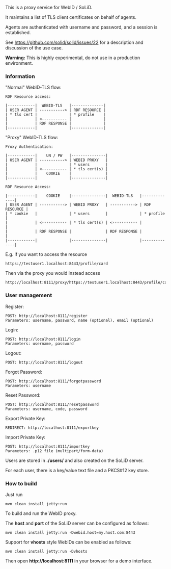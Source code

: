 This is a proxy service for WebID / SoLiD.

It maintains a list of TLS client certificates on behalf of agents.

Agents are authenticated with username and password, and a session is established.

See https://github.com/solid/solid/issues/22 for a description and discussion of the use case.  

**Warning:** This is highly experimental, do not use in a production environment.

### Information

"Normal" WebID-TLS flow:

	RDF Resource access:
	
	|------------|  WEBID-TLS   |--------------|
	| USER AGENT | -----------> | RDF RESOURCE |
	| * tls cert |              | * profile    |
	|            | <----------- |              |
	|            | RDF RESPONSE |              |
	|------------|              |--------------|

"Proxy" WebID-TLS flow:

	Proxy Authentication:
	
	|------------|    UN / PW   |---------------|
	| USER AGENT | -----------> | WEBID PROXY   |
	|            |              | * users       |
	|            | <----------- | * tls cert(s) |
	|            |    COOKIE    |               |
	|------------|              |---------------|
	
	RDF Resource Access:
	
	|------------|    COOKIE    |---------------|  WEBID-TLS   |--------------|
	| USER AGENT | -----------> | WEBID PROXY   | -----------> | RDF RESOURCE |
	| * cookie   |              | * users       |              | * profile    |
	|            | <----------- | * tls cert(s) | <----------- |              |
	|            | RDF RESPONSE |               | RDF RESPONSE |              |
	|------------|              |---------------|              |--------------|

E.g. if you want to access the resource

	https://testuser1.localhost:8443/profile/card

Then via the proxy you would instead access

	http://localhost:8111/proxy/https://testuser1.localhost:8443/profile/card

### User management

Register:

	POST: http://localhost:8111/register
	Parameters: username, password, name (optional), email (optional)

Login:

	POST: http://localhost:8111/login
	Parameters: username, password

Logout:

	POST: http://localhost:8111/logout 

Forgot Password:

	POST: http://localhost:8111/forgotpassword
	Parameters: username

Reset Password:

	POST: http://localhost:8111/resetpassword
	Parameters: username, code, password

Export Private Key:

	REDIRECT: http://localhost:8111/exportkey

Import Private Key:

	POST: http://localhost:8111/importkey
	Parameters: .p12 file (multipart/form-data)

Users are stored in **./users/** and also created on the SoLiD server.

For each user, there is a key/value text file and a PKCS#12 key store.

### How to build

Just run

    mvn clean install jetty:run

To build and run the WebID proxy.

The **host** and **port** of the SoLiD server can be configured as follows:

    mvn clean install jetty:run -Dwebid.host=my.host.com:8443

Support for **vhosts** style WebIDs can be enabled as follows:

    mvn clean install jetty:run -Dvhosts

Then open **http://localhost:8111** in your browser for a demo interface.
